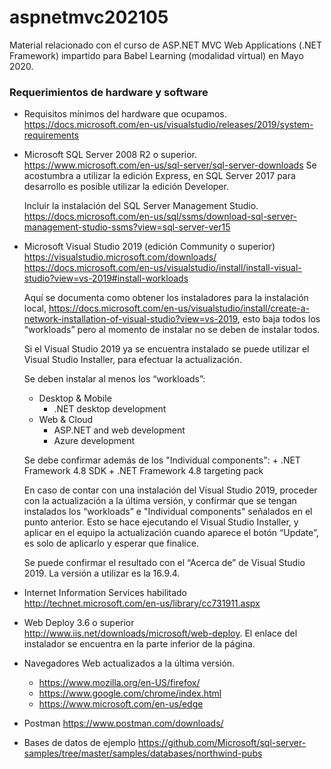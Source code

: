 # aspnetmvc202105
Material relacionado con el curso de ASP.NET MVC Web Applications (.NET Framework) impartido para Babel Learning (modalidad virtual) en Mayo 2020.

### Requerimientos de hardware y software
* Requisitos mínimos del hardware que ocupamos. 
	https://docs.microsoft.com/en-us/visualstudio/releases/2019/system-requirements
	
* Microsoft SQL Server 2008 R2 o superior. 
	https://www.microsoft.com/en-us/sql-server/sql-server-downloads
	Se acostumbra a utilizar la edición Express, en SQL Server 2017 para desarrollo es posible utilizar la edición Developer.
	
	Incluir la instalación del SQL Server Management Studio.
	https://docs.microsoft.com/en-us/sql/ssms/download-sql-server-management-studio-ssms?view=sql-server-ver15
	
* Microsoft Visual Studio 2019 (edición Community o superior) 
	https://visualstudio.microsoft.com/downloads/
	https://docs.microsoft.com/en-us/visualstudio/install/install-visual-studio?view=vs-2019#install-workloads
	
	Aquí se documenta como obtener los instaladores para la instalación local, 
	https://docs.microsoft.com/en-us/visualstudio/install/create-a-network-installation-of-visual-studio?view=vs-2019, 
	esto baja todos los “workloads” pero al momento de instalar no se deben de instalar todos.
	
	Si el Visual Studio 2019 ya se encuentra instalado se puede utilizar el Visual Studio Installer, 
	para efectuar la actualización.

	Se deben instalar al menos los “workloads”: 
	- Desktop & Mobile 
		+ .NET desktop development
	- Web & Cloud 
		+ ASP.NET and web development
		+ Azure development
		
	Se debe confirmar además de los "Individual components":
		+ .NET Framework 4.8 SDK
		+ .NET Framework 4.8 targeting pack
		
	En caso de contar con una instalación del Visual Studio 2019, proceder con la actualización a la última versión, 
	y confirmar que se tengan instalados los “workloads” e "Individual components" señalados en el punto anterior. 
	Esto se hace ejecutando el Visual Studio Installer, y aplicar en el equipo la actualización cuando aparece el 
	botón “Update”, es solo de aplicarlo y esperar que finalice.
 
	Se puede confirmar el resultado con el “Acerca de” de Visual Studio 2019. La versión a utilizar es la 16.9.4.
	
* Internet Information Services habilitado 
	http://technet.microsoft.com/en-us/library/cc731911.aspx
	
*	Web Deploy 3.6 o superior
	http://www.iis.net/downloads/microsoft/web-deploy.  El enlace del instalador se encuentra en la parte inferior 
	de la página.
	
* Navegadores Web actualizados a la última versión. 
	- https://www.mozilla.org/en-US/firefox/
	- https://www.google.com/chrome/index.html
	- https://www.microsoft.com/en-us/edge

* Postman
	https://www.postman.com/downloads/

* Bases de datos de ejemplo
  https://github.com/Microsoft/sql-server-samples/tree/master/samples/databases/northwind-pubs
